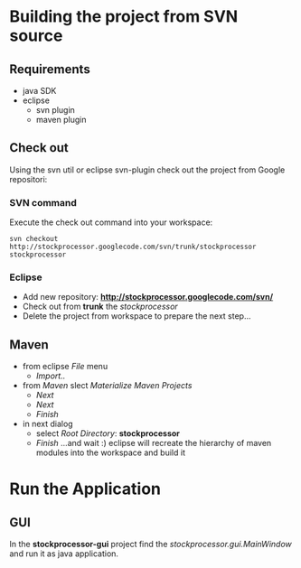 # Building the project from SVN source #
## Requirements ##
  * java SDK
  * eclipse
    * svn plugin
    * maven plugin

## Check out ##

Using the svn util or eclipse svn-plugin check out the project from Google repositori:

### SVN command ###
Execute the check out command into your workspace:
```
svn checkout http://stockprocessor.googlecode.com/svn/trunk/stockprocessor stockprocessor
```

### Eclipse ###
  * Add new repository: **http://stockprocessor.googlecode.com/svn/**
  * Check out from **trunk** the _stockprocessor_
  * Delete the project from workspace to prepare the next step...

## Maven ##
  * from eclipse _File_ menu
    * _Import.._
  * from _Maven_ slect _Materialize Maven Projects_
    * _Next_
    * _Next_
    * _Finish_
  * in next dialog
    * select _Root Directory_: **stockprocessor**
    * _Finish_
...and wait :) eclipse will recreate the hierarchy of maven modules into the workspace and build it

# Run the Application #
## GUI ##
In the **stockprocessor-gui** project find the _stockprocessor.gui.MainWindow_ and run it as java application.
